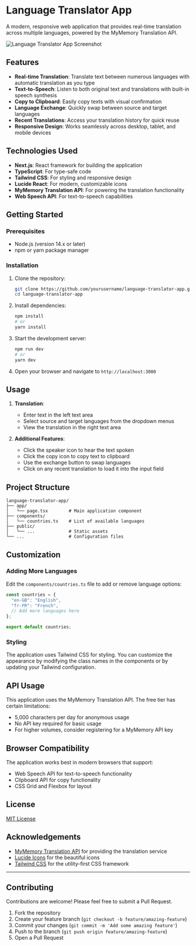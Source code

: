# Language Translator App

A modern, responsive web application that provides real-time translation across multiple languages, powered by the MyMemory Translation API.

![Language Translator App Screenshot]([https://asset.cloudinary.com/dvd8hlffl/c79ade9f0ae352a5b105eb03c2b2c402](https://res.cloudinary.com/dvd8hlffl/image/upload/v1744301297/my%20portfolio/language%20translator.png))

## Features

- **Real-time Translation**: Translate text between numerous languages with automatic translation as you type
- **Text-to-Speech**: Listen to both original text and translations with built-in speech synthesis
- **Copy to Clipboard**: Easily copy texts with visual confirmation
- **Language Exchange**: Quickly swap between source and target languages
- **Recent Translations**: Access your translation history for quick reuse
- **Responsive Design**: Works seamlessly across desktop, tablet, and mobile devices

## Technologies Used

- **Next.js**: React framework for building the application
- **TypeScript**: For type-safe code
- **Tailwind CSS**: For styling and responsive design
- **Lucide React**: For modern, customizable icons
- **MyMemory Translation API**: For powering the translation functionality
- **Web Speech API**: For text-to-speech capabilities

## Getting Started

### Prerequisites

- Node.js (version 14.x or later)
- npm or yarn package manager

### Installation

1. Clone the repository:
   ```bash
   git clone https://github.com/yourusername/language-translator-app.git
   cd language-translator-app
   ```

2. Install dependencies:
   ```bash
   npm install
   # or
   yarn install
   ```

3. Start the development server:
   ```bash
   npm run dev
   # or
   yarn dev
   ```

4. Open your browser and navigate to `http://localhost:3000`

## Usage

1. **Translation**:
   - Enter text in the left text area
   - Select source and target languages from the dropdown menus
   - View the translation in the right text area

2. **Additional Features**:
   - Click the speaker icon to hear the text spoken
   - Click the copy icon to copy text to clipboard
   - Use the exchange button to swap languages
   - Click on any recent translation to load it into the input field

## Project Structure

```
language-translator-app/
├── app/
│   └── page.tsx        # Main application component
├── components/
│   └── countries.ts    # List of available languages
├── public/
│   └── ...             # Static assets
└── ...                 # Configuration files
```

## Customization

### Adding More Languages

Edit the `components/countries.ts` file to add or remove language options:

```typescript
const countries = {
  "en-GB": "English",
  "fr-FR": "French",
  // Add more languages here
};

export default countries;
```

### Styling

The application uses Tailwind CSS for styling. You can customize the appearance by modifying the class names in the components or by updating your Tailwind configuration.

## API Usage

This application uses the MyMemory Translation API. The free tier has certain limitations:

- 5,000 characters per day for anonymous usage
- No API key required for basic usage
- For higher volumes, consider registering for a MyMemory API key

## Browser Compatibility

The application works best in modern browsers that support:

- Web Speech API for text-to-speech functionality
- Clipboard API for copy functionality
- CSS Grid and Flexbox for layout

## License

[MIT License](LICENSE)

## Acknowledgements

- [MyMemory Translation API](https://mymemory.translated.net/doc/spec.php) for providing the translation service
- [Lucide Icons](https://lucide.dev/) for the beautiful icons
- [Tailwind CSS](https://tailwindcss.com/) for the utility-first CSS framework

---

## Contributing

Contributions are welcome! Please feel free to submit a Pull Request.

1. Fork the repository
2. Create your feature branch (`git checkout -b feature/amazing-feature`)
3. Commit your changes (`git commit -m 'Add some amazing feature'`)
4. Push to the branch (`git push origin feature/amazing-feature`)
5. Open a Pull Request
